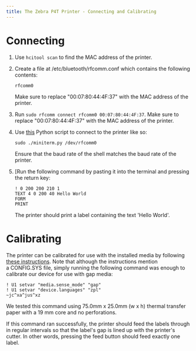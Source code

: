 ```yaml
---
title: The Zebra P4T Printer - Connecting and Calibrating
---
```




Connecting
========================================

1.  Use `hcitool scan` to find the MAC address of the
    printer.
2.  Create a file at /etc/bluetooth/rfcomm.conf which contains the
    following contents:

        rfcomm0

    Make sure to replace "00:07:80:44:4F:37" with the MAC address of
    the printer.

3.  Run `sudo rfcomm connect rfcomm0 00:07:80:44:4F:37`. Make sure to
    replace "00:07:80:44:4F:37" with the MAC address of the
    printer.
4.  Use [this](http://sourceforge.net/p/pyserial/code/HEAD/tree/trunk/pyserial/serial/tools/miniterm.py)
    Python script to connect to the printer like
    so:

        sudo ./miniterm.py /dev/rfcomm0

    Ensure that the baud rate of the shell matches the baud rate of the
    printer.

5.  [Run the following command by pasting it into the terminal and
    pressing the return key:

        ! 0 200 200 210 1
        TEXT 4 0 200 40 Hello World
        FORM
        PRINT

    The printer should print a label containing the text 'Hello
    World'.

Calibrating
=========================================

The printer can be calibrated for use with the installed media by
following [these instructions](https://km.zebra.com/kb/index?page=content&id=SO7452).
Note that although the instructions mention a CONFIG.SYS file, simply
running the following command was enough to calibrate our device for use
with gap media:

    ! U1 setvar "media.sense_mode" "gap"
    ! U1 setvar "device.languages" "zpl"
    ~jc^xa^jus^xz

We tested this command using 75.0mm x 25.0mm (w x h) thermal transfer
paper with a 19 mm core and no
perforations.

If this command ran successfully, the printer should feed the labels
through in regular intervals so that the label's gap is lined up with
the printer's cutter. In other words, pressing the feed button should
feed exactly one label.



